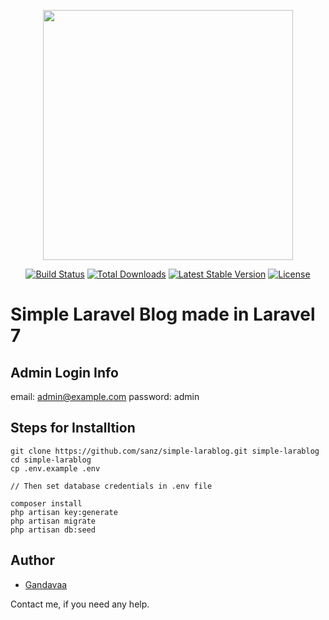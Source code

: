 <p align="center"><img src="https://raw.githubusercontent.com/laravel/art/master/logo-lockup/5%20SVG/2%20CMYK/1%20Full%20Color/laravel-logolockup-cmyk-red.svg" width="400"></p>

<p align="center">
<a href="https://travis-ci.org/laravel/framework"><img src="https://travis-ci.org/laravel/framework.svg" alt="Build Status"></a>
<a href="https://packagist.org/packages/laravel/framework"><img src="https://poser.pugx.org/laravel/framework/d/total.svg" alt="Total Downloads"></a>
<a href="https://packagist.org/packages/laravel/framework"><img src="https://poser.pugx.org/laravel/framework/v/stable.svg" alt="Latest Stable Version"></a>
<a href="https://packagist.org/packages/laravel/framework"><img src="https://poser.pugx.org/laravel/framework/license.svg" alt="License"></a>
</p>

# Simple Laravel Blog made in Laravel 7

## Admin Login Info

email: admin@example.com
password: admin


## Steps for Installtion

```
git clone https://github.com/sanz/simple-larablog.git simple-larablog
cd simple-larablog
cp .env.example .env

// Then set database credentials in .env file

composer install
php artisan key:generate
php artisan migrate
php artisan db:seed
```
## Author

- [Gandavaa](https://gandavaa.com)

Contact me, if you need any help.
